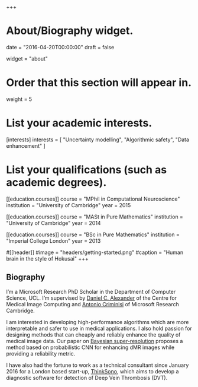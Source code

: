 +++
# About/Biography widget.

date = "2016-04-20T00:00:00"
draft = false

widget = "about"

# Order that this section will appear in.
weight = 5

# List your academic interests.
[interests]
  interests = [
    "Uncertainty modelling",
    "Algorithmic safety",
    "Data enhancement"
  ]

# List your qualifications (such as academic degrees).
[[education.courses]]
  course = "MPhil in Computational Neuroscience"
  institution = "University of Cambridge"
  year = 2015

[[education.courses]]
  course = "MASt in Pure Mathematics"
  institution = "University of Cambridge"
  year = 2014
 
[[education.courses]]
  course = "BSc in Pure Mathematics"
  institution = "Imperial College London"
  year = 2013

#[[header]]
#image = "headers/getting-started.png"
#caption = "Human brain in the style of Hokusai"
+++

## **Biography**
I’m a Microsoft Research PhD Scholar in the Department of Computer Science, UCL. I’m supervised by [Daniel C. Alexander](http://www0.cs.ucl.ac.uk/staff/d.alexander/) of the Centre for Medical Image Computing and [Antonio Criminisi](https://www.microsoft.com/en-us/research/people/antcrim/) of Microsoft Research Cambridge.

I am interested in developing high-performance algorithms which are more interpretable and safer to use in medical applications. I also hold passion for designing methods that can cheaply and reliably enhance the quality of medical image data. Our paper on [Bayesian super-resolution](https://rt416.github.io/publication/biqt-rf/) proposes a method based on probabilistic CNN for enhancing dMR images while providing a reliability metric. 

I have also had the fortune to work as a technical consultant since January 2016 for a London based start-up, [ThinkSono](https://thinksono.com/), which aims to develop a diagnostic software for detection of Deep Vein Thrombosis (DVT). 

